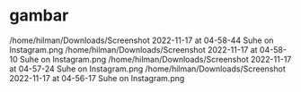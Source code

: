 # gambar
/home/hilman/Downloads/Screenshot 2022-11-17 at 04-58-44 Suhe on Instagram.png
/home/hilman/Downloads/Screenshot 2022-11-17 at 04-58-10 Suhe on Instagram.png
/home/hilman/Downloads/Screenshot 2022-11-17 at 04-57-24 Suhe on Instagram.png
/home/hilman/Downloads/Screenshot 2022-11-17 at 04-56-17 Suhe on Instagram.png
